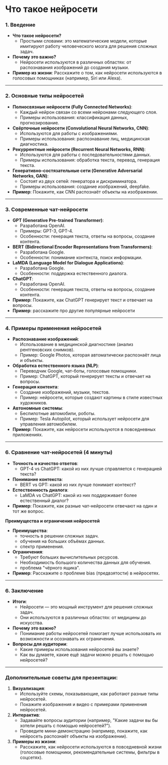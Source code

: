 

# **Что такое нейросети**



### 1. **Введение**
   - **Что такое нейросети?**
     - Простыми словами: это математические модели, которые имитируют работу человеческого мозга для решения сложных задач.
   - **Почему это важно?**
     - Нейросети используются в различных областях: от распознавания изображений до создания музыки.
   - **Пример из жизни**: Расскажите о том, как нейросети используются в голосовых помощниках (например, Siri или Alexa).

---

### 2. **Основные типы нейросетей**
   - **Полносвязные нейросети (Fully Connected Networks)**:
     - Каждый нейрон связан со всеми нейронами следующего слоя.
     - Примеры использования: классификация данных, прогнозирование.
   - **Свёрточные нейросети (Convolutional Neural Networks, CNN)**:
     - Используются для работы с изображениями.
     - Примеры использования: распознавание лиц, медицинская диагностика.
   - **Рекуррентные нейросети (Recurrent Neural Networks, RNN)**:
     - Используются для работы с последовательностями данных.
     - Примеры использования: обработка текста, перевод, генерация текста.
   - **Генеративно-состязательные сети (Generative Adversarial Networks, GAN)**:
     - Состоят из двух сетей: генератора и дискриминатора.
     - Примеры использования: создание изображений, deepfake.
   - **Пример**: Покажите, как CNN распознаёт объекты на изображении.

---

### 3. **Современные чат-нейросети**
   - **GPT (Generative Pre-trained Transformer)**:
     - Разработана OpenAI.
     - Примеры: GPT-3, GPT-4.
     - Особенности: генерация текста, ответы на вопросы, создание контента.
   - **BERT (Bidirectional Encoder Representations from Transformers)**:
     - Разработана Google.
     - Особенности: понимание контекста, поиск информации.
   - **LaMDA (Language Model for Dialogue Applications)**:
     - Разработана Google.
     - Особенности: поддержка естественного диалога.
   - **ChatGPT**:
     - Разработана OpenAI.
     - Особенности: генерация текста, ответы на вопросы, создание контента.
   - **Пример**: Покажите, как ChatGPT генерирует текст и отвечает на вопросы.
   - **Пример**: расскажите про другие популярные нейросети
---
### 4. **Примеры применения нейросетей**
   - **Распознавание изображений**:
     - Использование в медицинской диагностике (анализ рентгеновских снимков).
     - Пример: Google Photos, которая автоматически распознаёт лица и объекты.
   - **Обработка естественного языка (NLP)**:
     - Переводчик Google, чат-боты, голосовые помощники.
     - Пример: ChatGPT, который генерирует тексты и отвечает на вопросы.
   - **Генерация контента**:
     - Создание изображений, музыки, текстов.
     - Пример: нейросети, которые создают картины в стиле известных художников.
   - **Автономные системы**:
     - Беспилотные автомобили, роботы.
     - Пример: Tesla Autopilot, который использует нейросети для управления автомобилем.
   - **Пример**: Покажите, как нейросети используются в повседневных приложениях.

---
### 6. **Сравнение чат-нейросетей (4 минуты)**
   - **Точность и качество ответов**:
     - GPT-4 vs ChatGPT: какой из них лучше справляется с генерацией текста?
   - **Понимание контекста**:
     - BERT vs GPT: какой из них лучше понимает контекст?
   - **Естественность диалога**:
     - LaMDA vs ChatGPT: какой из них поддерживает более естественный диалог?
   - **Пример**: Покажите, как разные чат-нейросети отвечают на один и тот же вопрос.


**Преимущества и ограничения нейросетей**

   - **Преимущества**:
     -  точность в решении сложных задач.
     -  обучения на больших объёмах данных.
     -  спектр применения.
   - **Ограничения**:
     - Требуют больших вычислительных ресурсов.
     - Необходимость большого количества данных для обучения.
     - проблема "чёрного ящика".
   - **Пример**: Расскажите о проблеме bias (предвзятости) в нейросетях.

---

### 6. **Заключение**
   - **Итоги**:
     - Нейросети — это мощный инструмент для решения сложных задач.
     - Они используются в различных областях: от медицины до искусства.
   - **Почему это важно?**
     - Понимание работы нейросетей помогает лучше использовать их возможности и осознавать их ограничения.
   - **Вопросы для аудитории**:
     - Какие примеры использования нейросетей вы знаете?
     - Как вы думаете, какие ещё задачи можно решать с помощью нейросетей?

---

### **Дополнительные советы для презентации:**
1. **Визуализация**:
   - Используйте схемы, показывающие, как работают разные типы нейросетей.
   - Покажите изображения и видео с примерами применения нейросетей.
2. **Интерактив**:
   - Задавайте вопросы аудитории (например, "Какие задачи вы бы хотели решать с помощью нейросетей?").
   - Проведите мини-демонстрацию (например, покажите, как нейросеть распознаёт объекты на изображении).
3. **Примеры из жизни**:
   - Расскажите, как нейросети используются в повседневной жизни (голосовые помощники, рекомендательные системы, фильтры в соцсетях).
